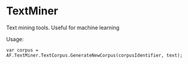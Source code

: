 # TextMiner
Text mining tools. Useful for machine learning


Usage:

```
var corpus = AF.TextMiner.TextCorpus.GenerateNewCorpus(corpusIdentifier, text);
```
